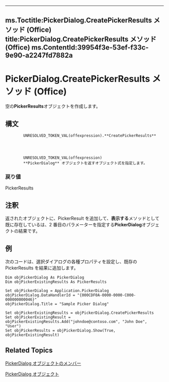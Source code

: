 

---
ms.Toctitle:PickerDialog.CreatePickerResults メソッド (Office)
title:PickerDialog.CreatePickerResults メソッド (Office)
ms.ContentId:39954f3e-53ef-f33c-9e90-a2247fd7882a
---
# PickerDialog.CreatePickerResults メソッド (Office)




空の**PickerResults**オブジェクトを作成します。

## 構文

            UNRESOLVED_TOKEN_VAL(offexpression).**CreatePickerResults**




            UNRESOLVED_TOKEN_VAL(offexpression)
            **PickerDialog** オブジェクトを返すオブジェクト式を指定します。

### 戻り値
PickerResults





## 注釈
返されたオブジェクトに、PickerResult を追加して、**表示する**メソッドとして既に存在しているは、2 番目のパラメーターを指定する**PickerDialog**オブジェクトの結果です。



## 例
次のコードは、選択ダイアログの各種プロパティを設定し、既存の PickerResults を結果に追加します。

```vba
Dim objPickerDialog As PickerDialog 
Dim objPickerExistingResults As PickerResults 
 
Set objPickerDialog = Application.PickerDialog 
objPickerDialog.DataHandlerId = "{000CDF0A-0000-0000-C000-000000000046}" 
objPickerDialog.Title = "Sample Picker Dialog" 
 
Set objPickerExistingResults = objPickerDialog.CreatePickerResults 
Set objPickerExistingResult = objPickerExistingResults.Add("johndoe@contoso.com", "John Doe", "User") 
Set objPickerResults = objPickerDialog.Show(True, objPickerExistingResult) 

```




## Related Topics

[PickerDialog オブジェクトのメンバー](4ad8074d-9611-79e9-48e8-8c4f5fbbaba0.md)

[PickerDialog オブジェクト](279b1a6a-f09d-a0e7-89c9-aac6c581439f.md)




